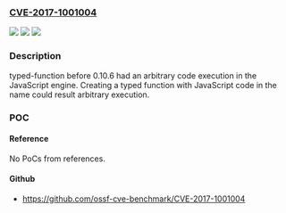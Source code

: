 ### [CVE-2017-1001004](https://cve.mitre.org/cgi-bin/cvename.cgi?name=CVE-2017-1001004)
![](https://img.shields.io/static/v1?label=Product&message=typed-function&color=blue)
![](https://img.shields.io/static/v1?label=Version&message=n%2Fa&color=blue)
![](https://img.shields.io/static/v1?label=Vulnerability&message=CWE-94%3A%20Improper%20Control%20of%20Generation%20of%20Code%20('Code%20Injection')&color=brighgreen)

### Description

typed-function before 0.10.6 had an arbitrary code execution in the JavaScript engine. Creating a typed function with JavaScript code in the name could result arbitrary execution.

### POC

#### Reference
No PoCs from references.

#### Github
- https://github.com/ossf-cve-benchmark/CVE-2017-1001004

